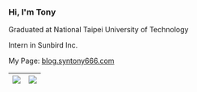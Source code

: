 ### Hi, I'm Tony

Graduated at National Taipei University of Technology

Intern in Sunbird Inc.

My Page: [blog.syntony666.com](https://blog.syntony666.com)

|[![](https://github-readme-stats.vercel.app/api/top-langs/?username=syntony666&layout=compact&theme=nord&count_private=true&card_width=400&langs_count=6&hide=stylus,scss)](#)|[![](https://github-readme-stats.vercel.app/api?username=syntony666&theme=nord&show_icons=true&count_private=true&hide=contribs&line_height=24)](#)|
|---|---|
